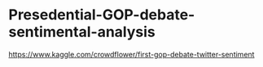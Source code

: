 # Presedential-GOP-debate-sentimental-analysis

https://www.kaggle.com/crowdflower/first-gop-debate-twitter-sentiment
